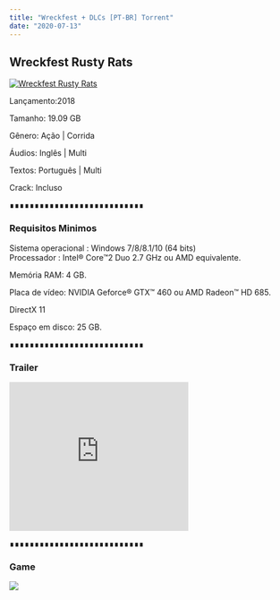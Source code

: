 ```yaml
---
title: "Wreckfest + DLCs [PT-BR] Torrent"
date: "2020-07-13"
---
```


## Wreckfest Rusty Rats

[![](https://1.bp.blogspot.com/-QVMVMm7EEgU/XmAp-1K1DwI/AAAAAAAAAYk/ATMcHdQCf74cot2dYqpqAVhoQHMSIkhzwCLcBGAsYHQ/s640/Test-Wreckfest-Xbox-One-X.jpg "Wreckfest Rusty Rats")](https://1.bp.blogspot.com/-QVMVMm7EEgU/XmAp-1K1DwI/AAAAAAAAAYk/ATMcHdQCf74cot2dYqpqAVhoQHMSIkhzwCLcBGAsYHQ/s1600/Test-Wreckfest-Xbox-One-X.jpg)

Lançamento:2018

Tamanho: 19.09 GB

Gênero: Ação | Corrida

Áudios: Inglês | Multi

Textos: Português | Multi

Crack: Incluso

∎∎∎∎∎∎∎∎∎∎∎∎∎∎∎∎∎∎∎∎∎∎∎∎∎∎∎

  

### Requisitos Minimos

Sistema operacional : Windows 7/8/8.1/10 (64 bits)  
Processador : Intel® Core™2 Duo 2.7 GHz ou AMD equivalente.

Memória RAM: 4 GB.

Placa de vídeo: NVIDIA Geforce® GTX™ 460 ou AMD Radeon™ HD 685.

DirectX 11

Espaço em disco: 25 GB.

∎∎∎∎∎∎∎∎∎∎∎∎∎∎∎∎∎∎∎∎∎∎∎∎∎∎∎

### Trailer

<iframe allowfullscreen class="YOUTUBE-iframe-video" data-thumbnail-src="https://i.ytimg.com/vi/cbsDiIuI7KQ/0.jpg" frameborder="0" height="266" src="https://www.youtube.com/embed/cbsDiIuI7KQ?feature=player_embedded" width="320"></iframe>

  

∎∎∎∎∎∎∎∎∎∎∎∎∎∎∎∎∎∎∎∎∎∎∎∎∎∎∎

### Game

[![](https://1.bp.blogspot.com/-yFLUXt94Nr0/XnqhGvOZYJI/AAAAAAAAAdo/rPjWhDt_g_wTOaDEr1GPbGBC7LvtnEp5QCEwYBhgLKs0DAMBZVoD_DCV7kqx4IOTL1W4ELOcVBWwe4J3OFwTNnVke8xRR-1jloqZ901NOb4_hQ5tKuaYn2I74yo3ecO1QDPjDgOfkQEu7CI3nlF-HJEPzOcEcpVYbKxLze8xGbhT4q0mpiSbB3Giqj80DTttkcgKSdCL8wmkSdGIGsGyra9J73gfTqt2gQV-R3B3ENxwdl1KvEbkbQl3f8mQ2jiwRR2aeygGl7MFMY5AQlZ2XRY1XztEE4XmxKdukefSCB9UX0R1JCvNKGWv5_Tn0UCbpF6VctyI8HmiArcuMZeSYOPE427Mi2qkmxrSszSGSevWtGLAVPPfPn5WhupwLP22oYAA81Ir3v5fkGrJNc6mKFrhHVYrPi0jRYRURwT4DmPhwBmSN2flju5zkVeGWaSpjt_ep5rd3dvB61PtU-3wefBY5-woHosGLH01m_5bQpyJBC2yUzbtcKwu-4d97J4UBBZVMy5rA6cBqjoyenDmcLEjqPXKJ3Mso45LqGy1R4JTSSJEdjw5hmqODS-hqcqY3P0Vu8rhjZAf6vKoqmJrvnsN5EwVzhp4RM96PGDXkLUfodc_6SwvP3ObGNGkZUQGxk9M-TqDCNIt8b9dM6Howr8nq8wU/s320/MAGNET{ca9bad4f721d92abc13e060f4f8dd78be4bc2e3e6ae69d619fbd104809de1ad1}2BLINK.png)](500bcfca9a9386f56ea7e4510a2eb714d7b5dcbf&dn=Wreckfest+Rusty+Rats-CODEX&tr=udp{ca9bad4f721d92abc13e060f4f8dd78be4bc2e3e6ae69d619fbd104809de1ad1}3A{ca9bad4f721d92abc13e060f4f8dd78be4bc2e3e6ae69d619fbd104809de1ad1}2F{ca9bad4f721d92abc13e060f4f8dd78be4bc2e3e6ae69d619fbd104809de1ad1}2Ftracker.leechers-paradise.org{ca9bad4f721d92abc13e060f4f8dd78be4bc2e3e6ae69d619fbd104809de1ad1}3A6969&tr=udp{ca9bad4f721d92abc13e060f4f8dd78be4bc2e3e6ae69d619fbd104809de1ad1}3A{ca9bad4f721d92abc13e060f4f8dd78be4bc2e3e6ae69d619fbd104809de1ad1}2F{ca9bad4f721d92abc13e060f4f8dd78be4bc2e3e6ae69d619fbd104809de1ad1}2Ftracker.openbittorrent.com{ca9bad4f721d92abc13e060f4f8dd78be4bc2e3e6ae69d619fbd104809de1ad1}3A80&tr=udp{ca9bad4f721d92abc13e060f4f8dd78be4bc2e3e6ae69d619fbd104809de1ad1}3A{ca9bad4f721d92abc13e060f4f8dd78be4bc2e3e6ae69d619fbd104809de1ad1}2F{ca9bad4f721d92abc13e060f4f8dd78be4bc2e3e6ae69d619fbd104809de1ad1}2Fopen.demonii.com{ca9bad4f721d92abc13e060f4f8dd78be4bc2e3e6ae69d619fbd104809de1ad1}3A1337&tr=udp{ca9bad4f721d92abc13e060f4f8dd78be4bc2e3e6ae69d619fbd104809de1ad1}3A{ca9bad4f721d92abc13e060f4f8dd78be4bc2e3e6ae69d619fbd104809de1ad1}2F{ca9bad4f721d92abc13e060f4f8dd78be4bc2e3e6ae69d619fbd104809de1ad1}2Ftracker.coppersurfer.tk{ca9bad4f721d92abc13e060f4f8dd78be4bc2e3e6ae69d619fbd104809de1ad1}3A6969&tr=udp{ca9bad4f721d92abc13e060f4f8dd78be4bc2e3e6ae69d619fbd104809de1ad1}3A{ca9bad4f721d92abc13e060f4f8dd78be4bc2e3e6ae69d619fbd104809de1ad1}2F{ca9bad4f721d92abc13e060f4f8dd78be4bc2e3e6ae69d619fbd104809de1ad1}2Fexodus.desync.com{ca9bad4f721d92abc13e060f4f8dd78be4bc2e3e6ae69d619fbd104809de1ad1}3A6969)
